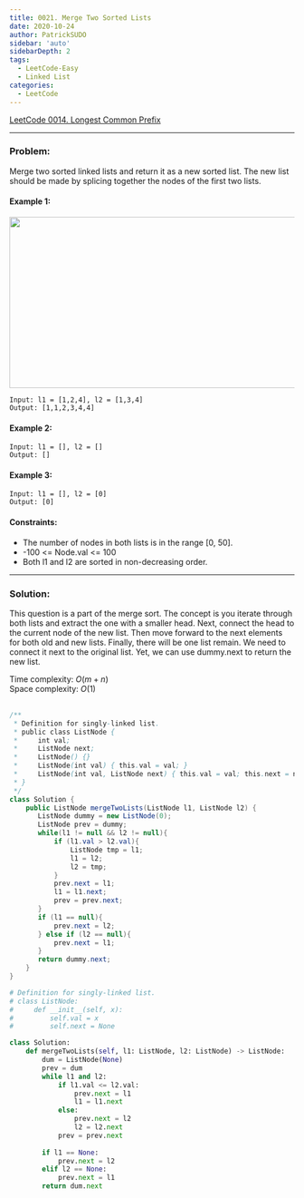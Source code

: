 ```yaml
---
title: 0021. Merge Two Sorted Lists
date: 2020-10-24
author: PatrickSUDO
sidebar: 'auto'
sidebarDepth: 2
tags: 
  - LeetCode-Easy
  - Linked List
categories:
  - LeetCode
---
```

[LeetCode 0014. Longest Common Prefix](https://leetcode.com/problems/merge-two-sorted-lists/)

---
### Problem: 

Merge two sorted linked lists and return it as a new sorted list. The new list should be made by splicing together the nodes of the first two lists.


#### Example 1:
<img alt="" src="https://assets.leetcode.com/uploads/2020/10/03/merge_ex1.jpg" style="width: 662px; height: 302px;"> </br>

    Input: l1 = [1,2,4], l2 = [1,3,4]
    Output: [1,1,2,3,4,4]

#### Example 2:

    Input: l1 = [], l2 = []
    Output: []

#### Example 3:

    Input: l1 = [], l2 = [0]
    Output: [0]

#### Constraints:

- The number of nodes in both lists is in the range [0, 50].
- -100 <= Node.val <= 100
- Both l1 and l2 are sorted in non-decreasing order.
---
### Solution:
This question is a part of the merge sort. The concept is you iterate through both lists and extract the one with a smaller head. Next, connect the head to the current node of the new list. Then move forward to the next elements for both old and new lists. Finally, there will be one list remain. We need to connect it next to the original list. Yet, we can use dummy.next to return the new list. 

Time complexity: $O(m+n)$ </br>
Space complexity: $O(1)$
</br>
</br>

```Java
/**
 * Definition for singly-linked list.
 * public class ListNode {
 *     int val;
 *     ListNode next;
 *     ListNode() {}
 *     ListNode(int val) { this.val = val; }
 *     ListNode(int val, ListNode next) { this.val = val; this.next = next; }
 * }
 */
class Solution {
    public ListNode mergeTwoLists(ListNode l1, ListNode l2) {
       ListNode dummy = new ListNode(0);
       ListNode prev = dummy;
       while(l1 != null && l2 != null){
           if (l1.val > l2.val){
               ListNode tmp = l1;
               l1 = l2;
               l2 = tmp;
           }
           prev.next = l1;
           l1 = l1.next;
           prev = prev.next;
       }
       if (l1 == null){
           prev.next = l2;
       } else if (l2 == null){
           prev.next = l1;
       }
       return dummy.next;
    }
}
```


```python
# Definition for singly-linked list.
# class ListNode:
#     def __init__(self, x):
#         self.val = x
#         self.next = None

class Solution:
    def mergeTwoLists(self, l1: ListNode, l2: ListNode) -> ListNode:
        dum = ListNode(None)
        prev = dum
        while l1 and l2:
            if l1.val <= l2.val:
                prev.next = l1
                l1 = l1.next
            else:
                prev.next = l2
                l2 = l2.next
            prev = prev.next
        
        if l1 == None:
            prev.next = l2
        elif l2 == None:
            prev.next = l1
        return dum.next
```
